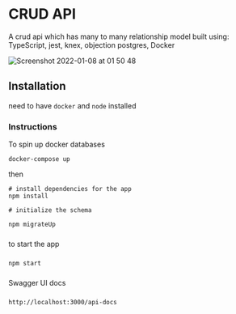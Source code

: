 # CRUD API

A crud api which has many to many relationship model built using:
TypeScript, jest, knex, objection postgres, Docker

![Screenshot 2022-01-08 at 01 50 48](https://user-images.githubusercontent.com/22579826/148626963-f8cc4d23-a5fd-4275-b811-ad5649a4c80c.png)


## Installation
need to have `docker` and `node` installed


### Instructions



To spin up docker databases
```
docker-compose up
```

then 
```
# install dependencies for the app
npm install
```

```
# initialize the schema

npm migrateUp
```

###
to start the app
###
```
npm start
```

###
Swagger UI docs
###
```
http://localhost:3000/api-docs
```
